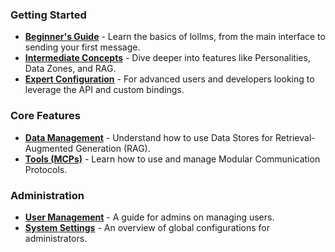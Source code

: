 ### Getting Started
*   [**Beginner's Guide**](help/level_0_beginner.md#introduction) - Learn the basics of lollms, from the main interface to sending your first message.
*   [**Intermediate Concepts**](help/level_2_intermediate.md#personalities) - Dive deeper into features like Personalities, Data Zones, and RAG.
*   [**Expert Configuration**](help/level_4_expert.md#api-usage) - For advanced users and developers looking to leverage the API and custom bindings.

### Core Features
*   [**Data Management**](help/level_2_intermediate.md#data-stores) - Understand how to use Data Stores for Retrieval-Augmented Generation (RAG).
*   [**Tools (MCPs)**](help/level_2_intermediate.md#mcp-tools) - Learn how to use and manage Modular Communication Protocols.

### Administration
*   [**User Management**](help/admin_specific_help.md#user-management) - A guide for admins on managing users.
*   [**System Settings**](help/admin_specific_help.md#global-settings) - An overview of global configurations for administrators.